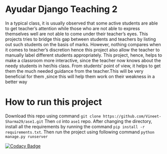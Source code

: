 # Ayudar Django Teaching 2
In a typical class, it is usually observed that some active students are
able to get teacher’s attention while those who are not able to express
themselves well are not able to come under their teacher’s eyes.
This projects tries to bridge this gap between students and teachers
by listing out such students on the basis of marks. However, nothing
compares when it comes to teacher’s discretion hence this project also
allow the teacher to manually label different students appropriately.
This project, hence, helps to make a classroom more interactive, since
the teacher now knows about the needy students in her/his class. From
students’ point of view, it helps to get them the much needed guidance
from the teacher.This will be very beneficial for them ,since this will
help them work on their weakness in a better way

# How to run this project
Download this repo using command ``` git clone https://github.com/Vineet-Sharma29/ase1.git ```
Then ```cd``` into ```ase1``` repo.
After changing the directory, install all the requirements by running the command ```pip install -r requirements.txt```. Then run the project using following command ```python manage.py runserver```


[![Codacy Badge](https://api.codacy.com/project/badge/Grade/b0f48cb6f3cd471f9c3b93e99d0119a4)](https://www.codacy.com/app/vineet.s17/ase1?utm_source=github.com&amp;utm_medium=referral&amp;utm_content=Vineet-Sharma29/ase1&amp;utm_campaign=Badge_Grade)
